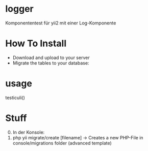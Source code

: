# logger
Komponententest für yii2 mit einer Log-Komponente

# How To Install
* Download and upload to your server
* Migrate the tables to your database: 

# usage
testiculi()


# Stuff
0. In der Konsole:
1. php yii migrate/create [filename]
	   -> Creates a new PHP-File in console/migrations folder (advanced template)
